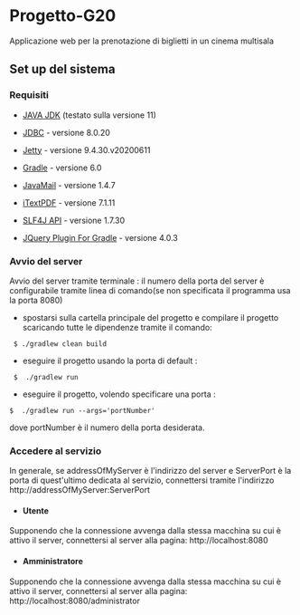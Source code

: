 # Progetto-G20 
Applicazione web per la prenotazione di biglietti in un cinema multisala

## Set up del sistema

### Requisiti
- [JAVA JDK](https://www.oracle.com/technetwork/java/javase/downloads/index.html) 
(testato sulla versione 11)

- [JDBC](https://dev.mysql.com/downloads/connector/j/) - versione 8.0.20

- [Jetty](https://www.eclipse.org/jetty/) - versione 9.4.30.v20200611

- [Gradle](https://gradle.org) - versione 6.0

- [JavaMail](https://javaee.github.io/javamail/) - versione 1.4.7

- [iTextPDF](https://itextpdf.com/en) - versione 7.1.11

- [SLF4J API](http://www.slf4j.org/) - versione 1.7.30

- [JQuery Plugin For Gradle](https://mvnrepository.com/artifact/com.jgeppert.struts2.jquery/struts2-jquery-plugin) - versione 4.0.3

### Avvio del server
Avvio del server tramite terminale :
il numero della porta del server è configurabile tramite linea di comando(se non specificata il programma usa la porta 8080)

- spostarsi sulla cartella principale del progetto e compilare il progetto scaricando tutte le dipendenze tramite il comando:

``` $ ./gradlew clean build```

- eseguire il progetto usando la porta di default :

``` $  ./gradlew run```

- eseguire il progetto,  volendo specificare una porta  :

``` $  ./gradlew run --args='portNumber' ```

dove portNumber è il numero della porta desiderata. 

### Accedere al servizio
In generale, se addressOfMyServer è l'indirizzo del server e ServerPort è la porta di quest'ultimo dedicata al servizio, connettersi tramite l'indirizzo http://addressOfMyServer:ServerPort

- #### Utente
Supponendo che la connessione avvenga dalla stessa macchina su cui è attivo il server, connettersi al server alla pagina:
http://localhost:8080

- #### Amministratore
Supponendo che la connessione avvenga dalla stessa macchina su cui è attivo il server, connettersi al server alla pagina:
http://localhost:8080/administrator

